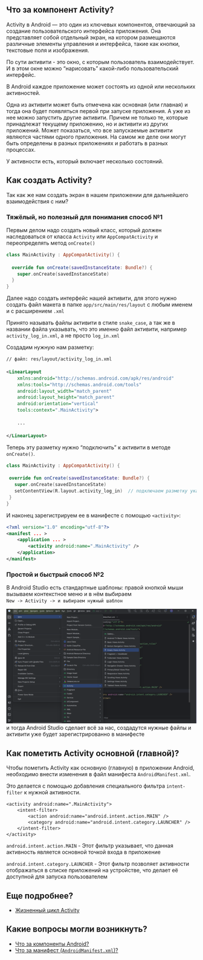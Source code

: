 ## Что за компонент Activity?

Activity в Android — это один из ключевых компонентов, отвечающий за создание пользовательского интерфейса приложения. 
Она представляет собой отдельный экран, на котором размещаются различные элементы управления и интерфейса, такие как кнопки, текстовые поля и изображения.

По сути активити - это окно, с которым пользователь взаимодействует. И в этом окне можно “нарисовать” какой-либо пользовательский интерфейс. 

В Android каждое приложение может состоять из одной или нескольких активностей.

Одна из активити может быть отмечена как основная (или главная) и тогда она будет появляться первой при запуске приложения. 
А уже из нее можно запустить другие активити. Причем не только те, которые принадлежат текущему приложению, но и активити из других приложений. 
Может показаться, что все запускаемые активити являются частями одного приложения. На самом же деле они могут быть определены в разных приложениях и работать в разных процессах.

У активности есть, который включает несколько состояний.

## Как создать Activity?

Так как же нам создать экран в нашем приложении для дальнейшего взаимодействия с ним?

### Тяжёлый, но полезный для понимания способ №1

Первым делом надо создать новый класс, который должен наследоваться от класса `Activity` или `AppCompatActivity` и переопределять метод `onCreate()`

``` kotlin
class MainActivity : AppCompatActivity() {

  override fun onCreate(savedInstanceState: Bundle?) {
    super.onCreate(savedInstanceState)
  }
}
```

Далее надо создать интерфейс нашей активити, для этого нужно создать файл макета в папке `app/src/main/res/layout` 
с любым именем и с расширением `.xml`

Принято называть файлы активити в стиле `snake_case`, а так же в названии файла указывать, что это именно файл активити, например `activity_log_in.xml`, а не просто `log_in.xml`

Создадим нужную нам разметку:

``` xml
// файл: res/layout/activity_log_in.xml

<LinearLayout
    xmlns:android="http://schemas.android.com/apk/res/android"
    xmlns:tools="http://schemas.android.com/tools"
    android:layout_width="match_parent"
    android:layout_height="match_parent"
    android:orientation="vertical"
    tools:context=".MainActivity">
    
    ...
    
</LinearLayout>
```

Теперь эту разметку нужно “подключить” к активити в методе `onCreate()`.

 ``` kotlin
 class MainActivity : AppCompatActivity() {

  override fun onCreate(savedInstanceState: Bundle?) {
    super.onCreate(savedInstanceState)
    setContentView(R.layout.activity_log_in)  // подключаем разметку указывая свой файл
  }
}
 ```

И наконец зарегистрируем ее в манифесте с помощью `<activity>`:
``` xml
<?xml version="1.0" encoding="utf-8"?>
<manifest ... >
    <application ... >
        <activity android:name=".MainActivity" />
    </application>
</manifest>
```

### Простой и быстрый способ №2

В Android Studio есть стандартные шаблоны: правой кнопкой мыши вызываем контекстное меню и в нём выбираем \
`New -> Activity -> и выбираем нужный шаблон`

![img.png](../all_images/1.png)
и тогда Android Studio сделает всё за нас, создадутся нужные файлы и активити уже будет зарегистрированно в манифесте

## Как пометить Activity основной (главной)?

Чтобы пометить Activity как основную (главную) в приложении Android, необходимо внести изменения в файл манифеста `AndroidManifest.xml`. 

Это делается с помощью добавления специального фильтра `intent-filter` к нужной активности.

```
<activity android:name=".MainActivity">
    <intent-filter>
        <action android:name="android.intent.action.MAIN" />
        <category android:name="android.intent.category.LAUNCHER" />
    </intent-filter>
</activity>
```

`android.intent.action.MAIN` - Этот фильтр указывает, что данная активность является основной точкой входа в приложение

`android.intent.category.LAUNCHER` - Этот фильтр позволяет активности отображаться в списке приложений на устройстве, что делает её доступной для запуска пользователем

## Еще подробнее?
* [Жизненный цикл Activity](Жизненный%20цикл%20Activity%20(Активити).md)


## Какие вопросы могли возникнуть?
* [Что за компоненты Android?](../Основные%20компоненты%20Android.md)
* [Что за манифест (`AndroidManifest.xml`)?](../Манифест%20или%20AndroidManifest.md)

